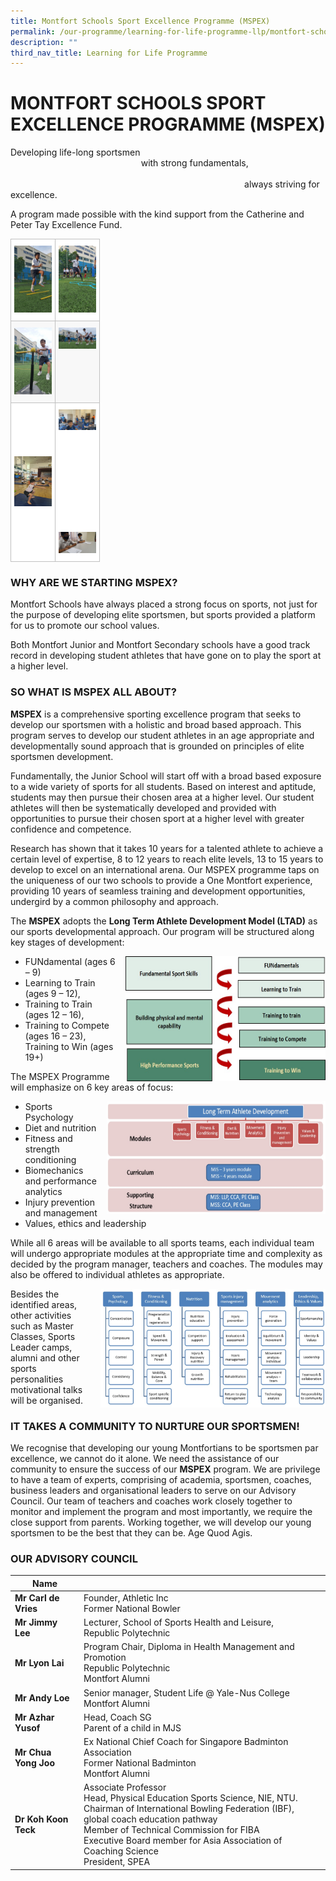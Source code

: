 ```yaml
---
title: Montfort Schools Sport Excellence Programme (MSPEX)
permalink: /our-programme/learning-for-life-programme-llp/montfort-schools-sport-excellence-programme-mspex/
description: ""
third_nav_title: Learning for Life Programme
---
```

# **MONTFORT SCHOOLS SPORT EXCELLENCE PROGRAMME (MSPEX)**

Developing life-long sportsmen  
                                                     with strong fundamentals,                                                                    
                                                                                               always striving for excellence.  
																																															 
A program made possible with the kind support from the Catherine and Peter Tay Excellence Fund.


<table style="border-collapse:collapse;border-spacing:0" class="tg"><thead><tr><th style="background-color:#FFF;border-color:#c0c0c0;border-style:solid;border-width:1px;color:#222;font-family:Arial, sans-serif;font-size:14px;font-weight:bold;overflow:hidden;padding:10px 5px;text-align:center;vertical-align:top;word-break:normal"><img src="/images/field%202.jpg" alt="field 2.jpg" width="60"></th><th style="background-color:#FFF;border-color:#c0c0c0;border-style:solid;border-width:1px;color:#222;font-family:Arial, sans-serif;font-size:14px;font-weight:bold;overflow:hidden;padding:10px 5px;text-align:center;vertical-align:top;word-break:normal"><img src="/images/field.jpg" alt="field.jpg" width="60"></th></tr></thead><tbody><tr><td style="background-color:#F8F8F8;border-color:#c0c0c0;border-style:solid;border-width:1px;color:#222;font-family:Arial, sans-serif;font-size:14px;overflow:hidden;padding:10px 5px;text-align:center;vertical-align:top;word-break:normal"><img src="/images/softball.jpg" alt="softball.jpg" width="60"></td><td style="background-color:#F8F8F8;border-color:#c0c0c0;border-style:solid;border-width:1px;color:#222;font-family:Arial, sans-serif;font-size:14px;overflow:hidden;padding:10px 5px;text-align:center;vertical-align:top;word-break:normal"><img src="/images/football.jpg" alt="football.jpg" width="60"></td></tr><tr><td style="background-color:#FFF;border-color:#c0c0c0;border-style:solid;border-width:1px;color:#222;font-family:Arial, sans-serif;font-size:14px;overflow:hidden;padding:10px 5px;text-align:center;vertical-align:middle;word-break:normal"><span style="color:#222;background-color:#FFF"> </span><img src="/images/gym.jpg" alt="gym.jpg" width="60"></td><td style="background-color:#FFF;border-color:#c0c0c0;border-style:solid;border-width:1px;color:#222;font-family:Arial, sans-serif;font-size:14px;overflow:hidden;padding:10px 5px;text-align:center;vertical-align:middle;word-break:normal"><span style="color:#222;background-color:#FFF"> </span><img src="/images/MJS_fitness.jpg" alt="MJS_fitness.jpg" width="60"><br><br><br><br><br><br><br><br><br><br><br><img src="/images/MJS%20mental%20concentration.jpg" alt="MJS mental concentration.jpg" width="60"></td></tr></tbody></table>


### WHY ARE WE STARTING MSPEX?

Montfort Schools have always placed a strong focus on sports, not just for the purpose of developing elite sportsmen, but sports provided a platform for us to promote our school values.  
  
Both Montfort Junior and Montfort Secondary schools have a good track record in developing student athletes that have gone on to play the sport at a higher level.  

### SO WHAT IS MSPEX ALL ABOUT?

**MSPEX** is a comprehensive sporting excellence program that seeks to develop our sportsmen with a holistic and broad based approach. This program serves to develop our student athletes in an age appropriate and developmentally sound approach that is grounded on principles of elite sportsmen development.  
  
Fundamentally, the Junior School will start off with a broad based exposure to a wide variety of sports for all students. Based on interest and aptitude, students may then pursue their chosen area at a higher level. Our student athletes will then be systematically developed and provided with opportunities to pursue their chosen sport at a higher level with greater confidence and competence.    
  
Research has shown that it takes 10 years for a talented athlete to achieve a certain level of expertise, 8 to 12 years to reach elite levels, 13 to 15 years to develop to excel on an international arena. Our MSPEX programme taps on the uniqueness of our two schools to provide a One Montfort experience, providing 10 years of seamless training and development opportunities, undergird by a common philosophy and approach.

The **MSPEX** adopts the **Long Term Athlete Development Model (LTAD)** as our sports developmental approach. Our program will be structured along key stages of development: 

<img src="/images/MSPEX%20Chart_3.jpg" style="width:320px;height:200px;margin-left:15px;" align = "right">

*   FUNdamental (ages 6 – 9)
*   Learning to Train (ages 9 – 12),
*   Training to Train (ages 12 – 16),
*   Training to Compete (ages 16 – 23), Training to Win (ages 19+)

The MSPEX Programme will emphasize on 6 key areas of focus:  

<img src="/images/MSPEX%20Chart_1.jpg" style="width:350px;height:180px;margin-left:15px;" align = "right">

*   Sports Psychology
*   Diet and nutrition
*   Fitness and strength conditioning
*   Biomechanics and performance analytics
*   Injury prevention and management
*   Values, ethics and leadership

While all 6 areas will be available to all sports teams, each individual team will undergo appropriate modules at the appropriate time and complexity as decided by the program manager, teachers and coaches. The modules may also be offered to individual athletes as appropriate.  

<img src="/images/MSPEX%20Chart_2.jpg" style="width:360px;height:190px;margin-left:15px;" align = "right">
  
Besides the identified areas, other activities such as Master Classes, Sports Leader camps, alumni and other sports personalities motivational talks will be organised.

### IT TAKES A COMMUNITY TO NURTURE OUR SPORTSMEN!

We recognise that developing our young Montfortians to be sportsmen par excellence, we cannot do it alone. We need the assistance of our community to ensure the success of our **MSPEX** program. We are privilege to have a team of experts, comprising of academia, sportsmen, coaches, business leaders and organisational leaders to serve on our Advisory Council. Our team of teachers and coaches work closely together to monitor and implement the program and most importantly, we require the close support from parents. Working together, we will develop our young sportsmen to be the best that they can be. Age Quod Agis.

### OUR ADVISORY COUNCIL

| **Name** 	|  	|
|---	|---	|
| **Mr Carl de Vries** 	| Founder, Athletic Inc<br>Former National Bowler 	|
| **Mr Jimmy Lee** 	| Lecturer, School of Sports Health and Leisure,<br>Republic Polytechnic 	|
| **Mr Lyon Lai** 	| Program Chair, Diploma in Health Management and Promotion<br>Republic Polytechnic<br>Montfort Alumni 	|
| **Mr Andy Loe** 	| Senior manager, Student Life @ Yale-Nus College<br>Montfort Alumni 	|
| **Mr Azhar Yusof** 	| Head, Coach SG<br>Parent of a child in MJS 	|
| **Mr Chua Yong Joo** 	| Ex National Chief Coach for Singapore Badminton Association<br>Former National Badminton<br>Montfort Alumni 	|
| **Dr Koh Koon Teck** 	| Associate Professor<br>Head, Physical Education Sports Science, NIE, NTU. <br>Chairman of International Bowling Federation (IBF), global coach education pathway <br>Member of Technical Commission for FIBA <br>Executive Board member for Asia Association of Coaching Science <br>President, SPEA 	|